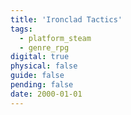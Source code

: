 ```yaml
---
title: 'Ironclad Tactics'
tags:
  - platform_steam
  - genre_rpg
digital: true
physical: false
guide: false
pending: false
date: 2000-01-01
---
```

